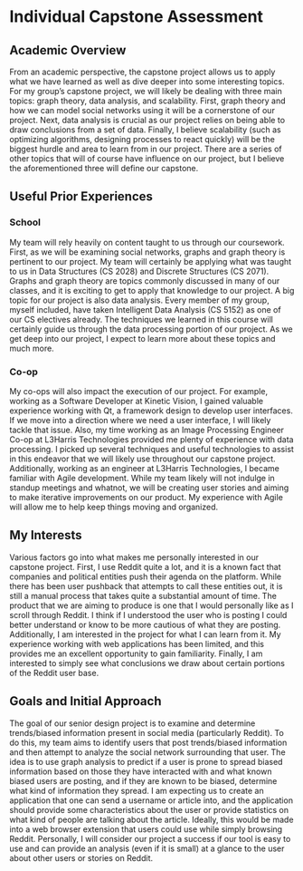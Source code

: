 # Individual Capstone Assessment


## Academic Overview

From an academic perspective, the capstone project allows us to apply what we have learned as well as dive deeper into some interesting topics. For my group’s capstone project, we will likely be dealing with three main topics: graph theory, data analysis, and scalability. First, graph theory and how we can model social networks using it will be a cornerstone of our project. Next, data analysis is crucial as our project relies on being able to draw conclusions from a set of data. Finally, I believe scalability (such as optimizing algorithms, designing processes to react quickly) will be the biggest hurdle and area to learn from in our project. There are a series of other topics that will of course have influence on our project, but I believe the aforementioned three will define our capstone.


## Useful Prior Experiences 

### School

My team will rely heavily on content taught to us through our coursework. First, as we will be examining social networks, graphs and graph theory is pertinent to our project. My team will certainly be applying what was taught to us in Data Structures (CS 2028) and Discrete Structures (CS 2071). Graphs and graph theory are topics commonly discussed in many of our classes, and it is exciting to get to apply that knowledge to our project. A big topic for our project is also data analysis. Every member of my group, myself included, have taken Intelligent Data Analysis (CS 5152) as one of our CS electives already. The techniques we learned in this course will certainly guide us through the data processing portion of our project. As we get deep into our project, I expect to learn more about these topics and much more.

### Co-op

My co-ops will also impact the execution of our project. For example, working as a Software Developer at Kinetic Vision, I gained valuable experience working with Qt, a framework design to develop user interfaces. If we move into a direction where we need a user interface, I will likely tackle that issue. Also, my time working as an Image Processing Engineer Co-op at L3Harris Technologies provided me plenty of experience with data processing. I picked up several techniques and useful technologies to assist in this endeavor that we will likely use throughout our capstone project. Additionally, working as an engineer at L3Harris Technologies, I became familiar with Agile development. While my team likely will not indulge in standup meetings and whatnot, we will be creating user stories and aiming to make iterative improvements on our product. My experience with Agile will allow me to help keep things moving and organized. 


## My Interests

Various factors go into what makes me personally interested in our capstone project. First, I use Reddit quite a lot, and it is a known fact that companies and political entities push their agenda on the platform. While there has been user pushback that attempts to call these entities out, it is still a manual process that takes quite a substantial amount of time. The product that we are aiming to produce is one that I would personally like as I scroll through Reddit. I think if I understood the user who is posting I could better understand or know to be more cautious of what they are posting. Additionally, I am interested in the project for what I can learn from it. My experience working with web applications has been limited, and this provides me an excellent opportunity to gain familiarity. Finally, I am interested to simply see what conclusions we draw about certain portions of the Reddit user base. 


## Goals and Initial Approach

The goal of our senior design project is to examine and determine trends/biased information present in social media (particularly Reddit). To do this, my team aims to identify users that post trends/biased information and then attempt to analyze the social network surrounding that user. The idea is to use graph analysis to predict if a user is prone to spread biased information based on those they have interacted with and what known biased users are posting, and if they are known to be biased, determine what kind of information they spread. I am expecting us to create an application that one can send a username or article into, and the application should provide some characteristics about the user or provide statistics on what kind of people are talking about the article. Ideally, this would be made into a web browser extension that users could use while simply browsing Reddit. Personally, I will consider our project a success if our tool is easy to use and can provide an analysis (even if it is small) at a glance to the user about other users or stories on Reddit. 

